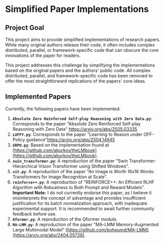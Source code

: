 # Simplified Paper Implementations

## Project Goal

This project aims to provide simplified implementations of research papers. While many original authors release their code, it often includes complex distributed, parallel, or framework-specific code that can obscure the core innovations of the paper for readers.

This project addresses this challenge by simplifying the implementations based on the original papers and the authors' public code. All complex distributed, parallel, and framework-specific code has been removed to offer the most straightforward replications of the papers' core ideas.

## Implemented Papers

Currently, the following papers have been implemented:

1.  **`Absolute Zero Reinforced Self-play Reasoning with Zero Data.py`**: Corresponds to the paper "Absolute Zero Reinforced Self-play Reasoning with Zero Data" https://arxiv.org/abs/2505.03335
2.  **`LUFFY.py`**: Corresponds to the paper "Learning to Reason under OFF-Policy guidance"https://arxiv.org/abs/2504.14945
3.  **`GRPO.py`**: Based on the implementation found at [https://github.com/aburkov/theLMbook](https://github.com/aburkov/theLMbook).
4.  **`swin_transformer.py`**: A reproduction of the paper "Swin Transformer: Hierarchical Vision Transformer using Shifted Windows".
5.  **`vit.py`**: A reproduction of the paper "An Image is Worth 16x16 Words: Transformers for Image Recognition at Scale".
6.  **`reinforce++.py`**: A reproduction of "REINFORCE++: An Efficient RLHF Algorithm with Robustness to Both Prompt and Reward Models". **Important Note:** I do not currently endorse this paper, as I believe it misinterprets the concept of advantage and provides insufficient justification for its batch normalization approach, with inadequate experimental support. It is recommended to await further community feedback before use.
7.  **`Qformer.py`**: A reproduction of the Qformer module.
8.  **`MA-LMM.py`**: A reproduction of the paper "MA-LMM Memory-Augmented Large Multimodal Model" [https://github.com/boheumd/MA-LMM](https://arxiv.org/abs/2404.05726).